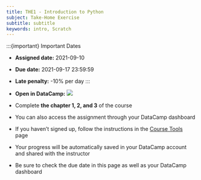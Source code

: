 ```yaml
---
title: THE1 - Introduction to Python
subject: Take-Home Exercise
subtitle: subtitle
keywords: intro, Scratch
---
```


:::{important} Important Dates
* **Assigned date:** 2021-09-10
* **Due date:** 2021-09-17 23:59:59
* **Late penalty:** -10% per day
:::

* **Open in DataCamp:** [![](https://img.shields.io/badge/launch-datacamp-blue?logo=datacamp)][datacamp link]

* Complete **the chapter 1, 2, and 3** of the course
* You can also access the assignment through your DataCamp dashboard
* If you haven’t signed up, follow the instructions in the [Course Tools](/tools) page
* Your progress will be automatically saved in your DataCamp account and shared with the instructor
* Be sure to check the due date in this page as well as your DataCamp dashboard

[datacamp link]: https://app.datacamp.com/learn/courses/intro-to-python-for-data-science